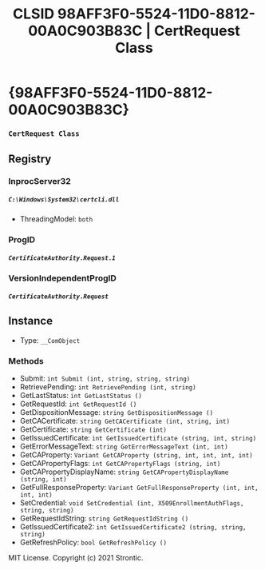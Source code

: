 ﻿---
title: "CLSID 98AFF3F0-5524-11D0-8812-00A0C903B83C | CertRequest Class"
excerpt: What is COM-Object CLSID 98AFF3F0-5524-11D0-8812-00A0C903B83C?
---

# {98AFF3F0-5524-11D0-8812-00A0C903B83C}

### `CertRequest Class`

## Registry


### InprocServer32

##### `C:\Windows\System32\certcli.dll`
* ThreadingModel: `both`

### ProgID

##### `CertificateAuthority.Request.1`

### VersionIndependentProgID

##### `CertificateAuthority.Request`

## Instance

* Type: `__ComObject`

### Methods

* Submit: `int Submit (int, string, string, string)`
* RetrievePending: `int RetrievePending (int, string)`
* GetLastStatus: `int GetLastStatus ()`
* GetRequestId: `int GetRequestId ()`
* GetDispositionMessage: `string GetDispositionMessage ()`
* GetCACertificate: `string GetCACertificate (int, string, int)`
* GetCertificate: `string GetCertificate (int)`
* GetIssuedCertificate: `int GetIssuedCertificate (string, int, string)`
* GetErrorMessageText: `string GetErrorMessageText (int, int)`
* GetCAProperty: `Variant GetCAProperty (string, int, int, int, int)`
* GetCAPropertyFlags: `int GetCAPropertyFlags (string, int)`
* GetCAPropertyDisplayName: `string GetCAPropertyDisplayName (string, int)`
* GetFullResponseProperty: `Variant GetFullResponseProperty (int, int, int, int)`
* SetCredential: `void SetCredential (int, X509EnrollmentAuthFlags, string, string)`
* GetRequestIdString: `string GetRequestIdString ()`
* GetIssuedCertificate2: `int GetIssuedCertificate2 (string, string, string)`
* GetRefreshPolicy: `bool GetRefreshPolicy ()`

MIT License. Copyright (c) 2021 Strontic.


